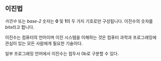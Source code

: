 ## 이진법

*이진수* 또는 *base-2* 숫자는 **0** 및 **1**의 두 가지 기호로만 구성됩니다. 이진수의 숫자를 *bits*라고 합니다.

이진수는 컴퓨터의 언어이며 이진 시스템을 이해하는 것은 컴퓨터 과학과 프로그래밍에 관심이 있는 모든 사람에게 필요한 기술이다.

일부 프로그래밍 언어에서 이진수는 접두사 0b로 구분할 수 있다.
